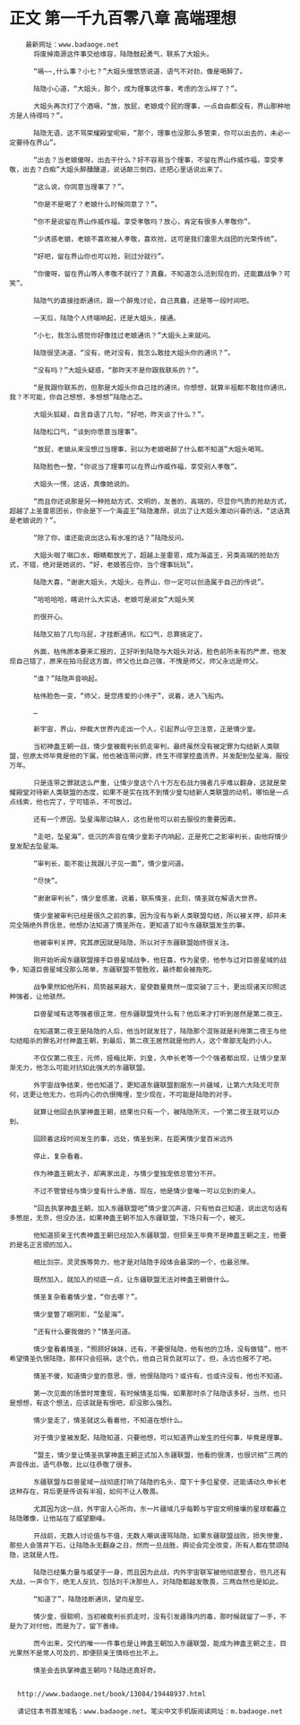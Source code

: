 # 正文 第一千九百零八章 高端理想
        最新网址：www.badaoge.net
          将废掉南源这件事交给维容，陆隐鼓起勇气，联系了大姐头。
      
          “嗝~~,什么事？小七？”大姐头慢悠悠说道，语气不对劲，像是喝醉了。
      
          陆隐小心道，“大姐头，那个，成为理事这件事，考虑的怎么样了？”。
      
          大姐头再次打了个酒嗝，“放，放屁，老娘成个屁的理事，一点自由都没有，界山那种地方是人待得吗？”。
      
          陆隐无语，这不骂荣耀殿堂呢嘛，“那个，理事也没那么多管束，你可以出去的，未必一定要待在界山”。
      
          “出去？当老娘傻呀，出去干什么？好不容易当个理事，不留在界山作威作福，享受孝敬，出去？白痴”大姐头醉醺醺道，说话颠三倒四，还把心里话说出来了。
      
          “这么说，你同意当理事了？”。
      
          “你是不是喝了？老娘什么时候同意了？”。
      
          “你不是说留在界山作威作福，享受孝敬吗？放心，肯定有很多人孝敬你”。
      
          “少诱惑老娘，老娘不喜欢被人孝敬，喜欢抢，这可是我们雷恩大战团的光荣传统”。
      
          “好吧，留在界山你也可以抢，别过分就行”。
      
          “你傻呀，留在界山等人孝敬不就行了？真蠢，不知道怎么活到现在的，还能赢战争？可笑”。
      
          陆隐气的直接挂断通讯，跟一个醉鬼讨论，自己真蠢，还是等一段时间吧。
      
          一天后，陆隐个人终端响起，还是大姐头，接通。
      
          “小七，我怎么感觉你好像挂过老娘通讯？”大姐头上来就问。
      
          陆隐很坚决道，“没有，绝对没有，我怎么敢挂大姐头你的通讯？”。
      
          “没有吗？”大姐头疑惑，“那昨天不是你跟我联系的？”。
      
          “是我跟你联系的，但那是大姐头你自己挂的通讯，你想想，就算半祖都不敢挂你通讯，我？不可能，你自己想想，多想想”陆隐忐忑。
      
          大姐头狐疑，自言自语了几句，“好吧，昨天谈了什么？”。
      
          陆隐松口气，“谈到你愿意当理事”。
      
          “放屁，老娘从来没想过当理事，别以为老娘喝醉了什么都不知道”大姐头喝骂。
      
          陆隐脸色一整，“你说当了理事可以在界山作威作福，享受别人孝敬”。
      
          大姐头一愣，这话，真像她说的。
      
          “而且你还说那是另一种抢劫方式，文明的，友善的，高端的，尽显你气质的抢劫方式，超越了上圣雷恩团长，你会是下一个海盗王”陆隐激昂，说出了让大姐头激动兴奋的话，“这话真是老娘说的？”。
      
          “除了你，谁还能说出这么有水准的话？”陆隐反问。
      
          大姐头咽了咽口水，眼睛都放光了，超越上圣雷恩，成为海盗王，另类高端的抢劫方式，不错，绝对是她说的，“好，老娘答应你，当个理事玩玩”。
      
          陆隐大喜，“谢谢大姐头，大姐头，在界山，你一定可以创造属于自己的传说”。
      
          “哈哈哈哈，瞎说什么大实话，老娘可是淑女”大姐头笑
      
          的很开心。
      
          陆隐又拍了几句马屁，才挂断通讯，松口气，总算搞定了。
      
          外面，枯伟原本要来汇报的，正好听到陆隐与大姐头对话，脸色前所未有的严肃，他发现自己错了，原来在拍马屁这方面，师父也比自己强，不愧是师父，师父永远是师父。
      
          “谁？”陆隐声音响起。
      
          枯伟脸色一变，“师父，是您疼爱的小伟子”，说着，进入飞船内。
      
          …
      
          新宇宙，界山，仲裁大世界内走出一个人，引起界山守卫注意，正是情少皇。
      
          当初神蛊王朝一战，情少皇被裁判长抓走审判，最终虽然没有被定罪为勾结新人类联盟，但原太师毕竟是他的下属，他也被连带问罪，终生不得掌控蛊流界，并发配到坠星海，服役万年。
      
          只是连带之罪就这么严重，让情少皇这个八十万左右战力强者几乎难以翻身，这就是荣耀殿堂对待新人类联盟的态度，如果不是实在找不到情少皇勾结新人类联盟的动机，哪怕是一点点线索，他也完了，宁可错杀，不可放过。
      
          还有一个原因，坠星海那边缺人，这也是他可以前去服役的重要因素。
      
          “走吧，坠星海”，低沉的声音在情少皇影子内响起，正是死亡之影审判长，由他将情少皇发配去坠星海。
      
          “审判长，能不能让我跟儿子见一面”，情少皇问道。
      
          “尽快”。
      
          “谢谢审判长”，情少皇感激，说着，联系情圣，此刻，情圣就在解语大世界。
      
          情少皇被审判已经是很久之前的事，因为没有与新人类联盟勾结，所以被关押，却并未完全隔绝外界信息，他想办法知道了情圣所在，更知道了如今东疆联盟发生的事。
      
          他被审判关押，究其原因就是陆隐，所以对于东疆联盟始终很关注。
      
          刚开始听闻东疆联盟接手巨兽星域战争，他狂喜，作为星使，他参与过对巨兽星域的战争，知道巨兽星域没那么简单，东疆联盟不管胜败，最终都会被拖死。
      
          战争果然如他所料，局势越来越大，星使数量竟然一度突破了三十，更出现诸天印照这种强者，让他骇然。
      
          巨兽星域有这等强者很正常，但东疆联盟凭什么有？他后来才打听到居然是第二夜王。
      
          在知道第二夜王是陆隐的人后，他当时就发狂了，陆隐那个混账就是利用第二夜王与他勾结暗杀的罪名对付神蛊王朝，到最后，第二夜王居然就是他的人，这个卑鄙无耻的小人。
      
          不仅仅第二夜王，元师，娅梅比斯，刘皇，久申长老等一个个强者都出现，让情少皇渐渐无力，他怎么可能对抗如此强大的东疆联盟。
      
          外宇宙战争结束，他也知道了，更知道东疆联盟割据东一片疆域，让第六大陆无可奈何，这更让他无力，也将内心的仇恨掩埋，至少现在，不可能是陆隐的对手。
      
          就算让他回去执掌神蛊王朝，结果也只有一个，被陆隐所灭，一个第二夜王就可以办到。
      
          回顾着这段时间发生的事，远处，情圣到来，在距离情少皇百米远外
      
          停止，复杂看着。
      
          作为神蛊王朝太子，却离家出走，与情少皇独宠依总管分不开。
      
          不过不管曾经与情少皇有什么矛盾，现在，他是情少皇唯一可以见到的亲人。
      
          “回去执掌神蛊王朝，加入东疆联盟吧”情少皇沉声道，只有他自己知道，说出这句话有多憋屈，无奈，但没办法，如果神蛊王朝不加入东疆联盟，下场只有一个，被灭。
      
          他知道狈亲王代表神蛊王朝已经加入东疆联盟，但狈亲王毕竟不是神蛊王朝之主，他要的是名正言顺的加入。
      
          相比剑宗，灵灵族等势力，他才是对陆隐手段体会最深的一个，也最忌惮。
      
          既然加入，就加入的彻底一点，让东疆联盟无法对神蛊王朝做什么。
      
          情圣复杂看着情少皇，“你去哪？”。
      
          情少皇瞥了眼阴影，“坠星海”。
      
          “还有什么要我做的？”情圣问道。
      
          情少皇看着情圣，“照顾好妹妹，还有，不要恨陆隐，他有他的立场，没有做错”，他不希望情圣仇恨陆隐，那样只会招祸，这个仇，他自己背负就可以了，但，永远也报不了吧。
      
          情圣不傻，知道情少皇的意思，恨，他恨陆隐吗？或许有，也或许没有，他也不知道。
      
          第一次见面的场景时常重现，有时候情圣后悔，如果那时杀了陆隐该多好，当然，也只是想想，有这个想法，应该就是有恨吧，却没那么强烈。
      
          情少皇走了，情圣就这么看着他，不知道在想什么。
      
          对于情少皇被发配，陆隐知道，只要他想，可以知道界山发生的任何事，毕竟是理事。
      
          “盟主，情少皇让情圣执掌神蛊王朝正式加入东疆联盟，他看的很清，也很识相”三两的声音传出，语气恭敬，比以往恭敬了很多。
      
          东疆联盟与巨兽星域一战彻底打响了陆隐的名头，麾下十多位星使，还能请动久申长老这种存在，背后更是传说有半祖，如何不让人敬畏。
      
          尤其因为这一战，外宇宙人心所向，东一片疆域几乎每颗与宇宙文明接壤的星球都矗立陆隐雕像，让他站在了威望巅峰。
      
          开战前，无数人讨论值与不值，无数人嘲讽谩骂陆隐，如果东疆联盟战败，损失惨重，那些人会落井下石，让陆隐永无翻身之日，然而一旦战胜，舆论会完全改变，所有人都在赞颂陆隐，这就是人性。
      
          陆隐已经集力量与威望于一身，而且因为此战，内外宇宙联军被他彻底整合，但凡还有大战，一声令下，绝无人反抗，包括刘千决那些人，对陆隐都越发敬畏，三两自然也是如此。
      
          “知道了”，陆隐挂断通讯，望向星空。
      
          情少皇，很聪明，当初被裁判长抓走时，没有引发遁珠内的毒，那时候就留了一手，不是为了对付他，而是为了，留下善缘。
      
          而今出来，交代的唯一一件事也是让神蛊王朝加入东疆联盟，能成为神蛊王朝之主，目光果然不是常人可及的，即便狈亲王情砾也比不上。
      
          情圣会去执掌神蛊王朝吗？陆隐还真好奇。
      
      
      http://www.badaoge.net/book/13084/19448937.html
      
      请记住本书首发域名：www.badaoge.net。笔尖中文手机版阅读网址：m.badaoge.net